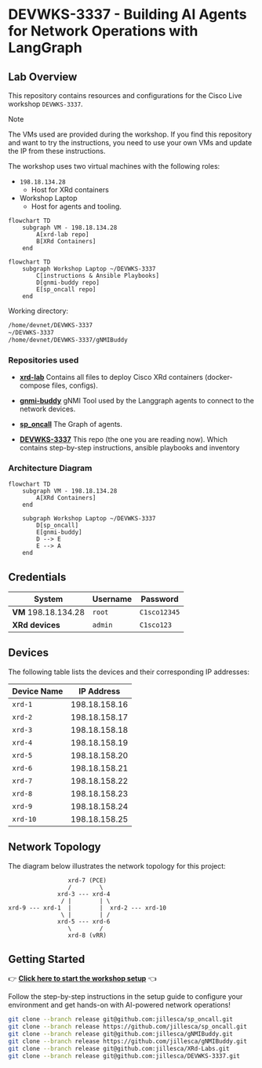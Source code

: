 # DEVWKS-3337 - Building AI Agents for Network Operations with LangGraph

## Lab Overview

This repository contains resources and configurations for the Cisco Live workshop `DEVWKS-3337`.

> [!NOTE]  
> The VMs used are provided during the workshop. If you find this repository and want to try the instructions, you need to use your own VMs and update the IP from these instructions.

The workshop uses two virtual machines with the following roles:

- `198.18.134.28`
  - Host for XRd containers
- Workshop Laptop
  - Host for agents and tooling.

```mermaid
flowchart TD
    subgraph VM - 198.18.134.28
        A[xrd-lab repo]
        B[XRd Containers]
    end
```

```mermaid
flowchart TD
    subgraph Workshop Laptop ~/DEVWKS-3337
        C[instructions & Ansible Playbooks]
        D[gnmi-buddy repo]
        E[sp_oncall repo]
    end
```

Working directory:

```bash
/home/devnet/DEVWKS-3337
~/DEVWKS-3337
/home/devnet/DEVWKS-3337/gNMIBuddy
```

### Repositories used

- **[xrd-lab](https://github.com/jillesca/XRd-Labs)** Contains all files to deploy Cisco XRd containers (docker-compose files, configs).

- **[gnmi-buddy](https://github.com/jillesca/gNMIBuddy)** gNMI Tool used by the Langgraph agents to connect to the network devices.

- **[sp_oncall](https://github.com/jillesca/sp_oncall)** The Graph of agents.

- **[DEVWKS-3337](https://github.com/jillesca/DEVWKS-3337)** This repo (the one you are reading now). Which contains step-by-step instructions, ansible playbooks and inventory

### Architecture Diagram

```mermaid
flowchart TD
    subgraph VM - 198.18.134.28
        A[XRd Containers]
    end

    subgraph Workshop Laptop ~/DEVWKS-3337
        D[sp_oncall]
        E[gnmi-buddy]
        D --> E
        E --> A
    end
```

## Credentials

| **System**           | **Username** | **Password** |
| -------------------- | ------------ | ------------ |
| **VM** 198.18.134.28 | `root`       | `C1sco12345` |
| **XRd devices**      | `admin`      | `C1sco123`   |

## Devices

The following table lists the devices and their corresponding IP addresses:

| **Device Name** | **IP Address** |
| --------------- | -------------- |
| `xrd-1`         | 198.18.158.16  |
| `xrd-2`         | 198.18.158.17  |
| `xrd-3`         | 198.18.158.18  |
| `xrd-4`         | 198.18.158.19  |
| `xrd-5`         | 198.18.158.20  |
| `xrd-6`         | 198.18.158.21  |
| `xrd-7`         | 198.18.158.22  |
| `xrd-8`         | 198.18.158.23  |
| `xrd-9`         | 198.18.158.24  |
| `xrd-10`        | 198.18.158.25  |

## Network Topology

The diagram below illustrates the network topology for this project:

```plaintext
                 xrd-7 (PCE)
                 /        \
              xrd-3 --- xrd-4
               / |        | \
xrd-9 --- xrd-1  |        |  xrd-2 --- xrd-10
               \ |        | /
              xrd-5 --- xrd-6
                 \        /
                 xrd-8 (vRR)
```

## Getting Started

👉 **[Click here to start the workshop setup](SETUP.md)** 👈

Follow the step-by-step instructions in the setup guide to configure your environment and get hands-on with AI-powered network operations!

```bash
git clone --branch release git@github.com:jillesca/sp_oncall.git
git clone --branch release https://github.com/jillesca/sp_oncall.git
git clone --branch release git@github.com:jillesca/gNMIBuddy.git
git clone --branch release https://github.com/jillesca/gNMIBuddy.git
git clone --branch release git@github.com:jillesca/XRd-Labs.git
git clone --branch release git@github.com:jillesca/DEVWKS-3337.git
```
